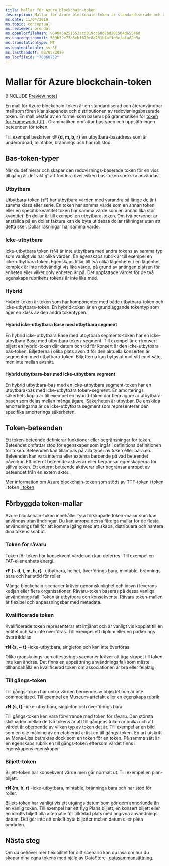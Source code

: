 ```yaml
---
title: Mallar för Azure blockchain-token
description: Mallar för Azure blockchain-token är standardiserade och återanvändbara mallar som fören klar skapandet och distributionen av Ledger-baserade tokens.
ms.date: 11/04/2019
ms.topic: conceptual
ms.reviewer: brendal
ms.openlocfilehash: 9600a6a251552acd319cc68d2bd281584d65546d
ms.sourcegitcommit: 509b39e73b5cbf670c8d231b4af1e6cfafa82e5a
ms.translationtype: MT
ms.contentlocale: sv-SE
ms.lasthandoff: 03/05/2020
ms.locfileid: "78360752"
---
```

# <a name="azure-blockchain-tokens-templates"></a>Mallar för Azure blockchain-token

[!INCLUDE [Preview note](./includes/preview.md)]

En mall för Azure blockchain-token är en standardiserad och återanvändbar mall som fören klar skapandet och distributionen av redovisningsbaserade token. En mall består av en formel som baseras på grammatiken för [token for Framework (ttf)](overview.md#token-taxonomy-framework) . Grammatiken omfattar bastypen och uppsättningen beteenden för token.  

Till exempel beskriver **τϜ {d, m, b, r}** en utbytbara-basadress som är underordnad, mintable, brännings och har roll stöd.
  
## <a name="base-token-types"></a>Bas-token-typer

När du definierar och skapar den redovisnings-baserade token för en viss till gång är det viktigt att fundera över vilken bas-token som ska användas.

### <a name="fungible"></a>Utbytbara

Utbytbara-token (τF) har utbytbara värden med varandra så länge de är i samma klass eller serie. En token har samma värde som en annan token eller en specifik kvantitet token har samma värde som en annan lika stor kvantitet. En dollar är till exempel en utbytbara-token. Om två personer är anställda på en dollar faktura kan de byta ut dessa dollar räkningar utan att detta sker. Dollar räkningar har samma värde. 

### <a name="non-fungible"></a>Icke-utbytbara

Icke-utbytbara token (τN) är inte utbytbara med andra tokens av samma typ som vanligt vis har olika värden. En egenskaps rubrik är till exempel en icke-utbytbara token. Egenskaps titlar till två olika lägenheter i en lägenhet komplex är inte nödvändigt vis lika värde, på grund av antingen platsen för enheten eller vilket golv enheten är på. Det uppfattade värdet för de två egenskaps rubrikens tokens är inte lika med.

### <a name="hybrid"></a>Hybrid

Hybrid-token är token som har komponenter med både utbytbara-token och icke-utbytbara-token. En hybrid-token är en grundläggande tokentyp som äger en klass av den andra tokentypen.

#### <a name="hybrid-non-fungible-base-with-fungible-segments"></a>Hybrid icke-utbytbara Base med utbytbara segment

En hybrid icke-utbytbara Base med utbytbara segments-token har en icke-utbytbara Base med utbytbara token-segment.
Till exempel är en konsert biljett en hybrid-token där datum och tid för konsert är den icke-utbytbara bas-token. Biljetterna i olika plats avsnitt för den aktuella konserten är segmenten med utbytbara-token. Biljetterna kan bytas ut mot sitt eget säte, men inte mellan avsnitt.

#### <a name="hybrid-fungible-base-with-non-fungible-segments"></a>Hybrid utbytbara-bas med icke-utbytbara segment

En hybrid utbytbara-bas med en icke-utbytbara segment-token har en utbytbara-bas med icke-utbytbara token-segment. En amorterings säkerhets kopia är till exempel en hybrid-token där flera ägare är utbytbara-basen som delas mellan många ägare. Säkerheten är utbytbar. De enskilda amorteringarna är de icke-utbytbara segment som representerar den specifika amorterings säkerheten.

## <a name="token-behaviors"></a>Token-beteenden

Ett token-beteende definierar funktioner eller begränsningar för token. Beteendet omfattar stöd för egenskaper som ingår i definitions definitionen för token. Beteenden kan tillämpas på alla typer av token eller bara en. Beteenden kan vara interna eller externa beroende på vad beteendet påverkar. Ett internt beteende aktiverar eller begränsar egenskaperna för själva token. Ett externt beteende aktiverar eller begränsar anropet av beteendet från en extern aktör.

Mer information om Azure blockchain-token som stöds av TTF-token i token i token [i token](composability.md)

## <a name="pre-built-token-templates"></a>Förbyggda token-mallar

Azure blockchain-token innehåller fyra förskapade token-mallar som kan användas utan ändringar. Du kan anropa dessa färdiga mallar för de flesta användnings fall för att komma igång med att skapa, distribuera och hantera dina tokens snabbt.

### <a name="commodity-tokens"></a>Token för råvaru

Token för token har konsekvent värde och kan deferres. Till exempel en FAT-eller enhets energi.

**τF {~ d, t, m, b, r}** -utbytbara, helhet, överförings bara, mintable, brännings bara och har stöd för roller

Många blockchain-scenarier kräver genomskinlighet och insyn i leverans kedjan eller flera organisationer. Råvaru-token baseras på dessa vanliga användnings fall. Token är utbytbara och konsekventa. Råvaru token-mallen är flexibel och anpassningsbar med metadata.

### <a name="qualified-tokens"></a>Kvalificerade token

Kvalificerade token representerar ett intjänat och är vanligt vis kopplat till en entitet och kan inte överföras. Till exempel ett diplom eller en parkerings överträdelse.

**τN {s, ~ t}** -icke-utbytbara, singleton och kan inte överföras

Olika gransknings-och attesterings scenarier kräver att ägarskapet till token inte kan ändras. Det finns en uppsättning användnings fall som måste tillhandahålla en kvalificerad token om associationen är bra eller felaktig.

### <a name="asset-tokens"></a>Till gångs-token

Till gångs-token har unika värden beroende av objektet och är inte commoditized. Till exempel en Museum-artefakt eller en egenskaps rubrik.

**τN {s, t}** -icke-utbytbara, singleton och överförings bara

Till gångs-token kan vara förvirrande med token för råvaru. Den största skillnaden mellan de två tokens är att till gångens token är unika och att värdet är oberoende av vilken typ av token det är. Till exempel är en bild som en olje målning av en etablerad artist en till gångs-token. En art utskrift av Mona-Lisa betraktas dock som en token för en token. På samma sätt är en egenskaps rubrik en till gångs-token eftersom värdet finns i egenskapens egenskaper.

### <a name="ticket-tokens"></a>Biljett-token

Biljett-token har konsekvent värde men går normalt ut. Till exempel en plan-biljett.

**τN {m, b, r}** -icke-utbytbara, mintable, brännings bara och har stöd för roller.

Biljett-token har vanligt vis ett utgångs datum som gör dem annorlunda än en vanlig token. Till exempel har ett flyg Plans biljett, en konsert biljett eller en idrotts biljett alla alternativ för tilldelad plats med angivna användnings datum. Det går inte att enkelt byta biljetter mellan datum eller plats områden.

## <a name="next-steps"></a>Nästa steg

Om du behöver mer flexibilitet för ditt scenario kan du läsa om hur du skapar dina egna tokens med hjälp av DataStore- [datasammansättning](composability.md).
